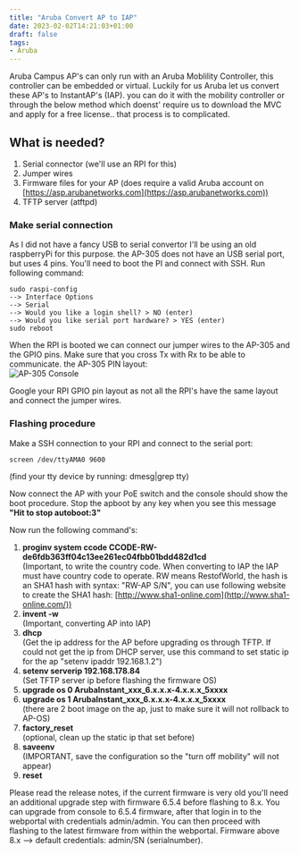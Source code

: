 ```yaml
---
title: "Aruba Convert AP to IAP"
date: 2023-02-02T14:21:03+01:00
draft: false
tags:
- Aruba
---
```


Aruba Campus AP's can only run with an Aruba Moblility Controller, this controller can be embedded or virtual. Luckily for us Aruba let us convert these AP's to InstantAP's (IAP). you can do it with the mobility controller or through the below method which doenst' require us to download the MVC and apply for a free license.. that process is to complicated.

## What is needed?
1) Serial connector (we'll use an RPI for this)
2) Jumper wires
3) Firmware files for your AP (does require a valid Aruba account on [https://asp.arubanetworks.com](https://asp.arubanetworks.com))
4) TFTP server (atftpd)

### Make serial connection
As I did not have a fancy USB to serial convertor I'll be using an old raspberryPi for this purpose. the AP-305 does not have an USB serial port, but uses 4 pins.
You'll need to boot the PI and connect with SSH. Run following command:
```
sudo raspi-config
--> Interface Options
--> Serial
--> Would you like a login shell? > NO (enter)
--> Would you like serial port hardware? > YES (enter)
sudo reboot
```

When the RPI is booted we can connect our jumper wires to the AP-305 and the GPIO pins. Make sure that you cross Tx with Rx to be able to communicate.
the AP-305 PIN layout:  
![AP-305 Console](/posts_images/aruba_ap305_console.png)

Google your RPI GPIO pin layout as not all the RPI's have the same layout and connect the jumper wires.


### Flashing procedure
Make a SSH connection to your RPI and connect to the serial port:
```
screen /dev/ttyAMA0 9600
```
(find your tty device by running: dmesg|grep tty)

Now connect the AP with your PoE switch and the console should show the boot procedure.
Stop the apboot by any key when you see this message **"Hit <Enter> to stop autoboot:3"**

Now run the following command's:

1) **proginv system ccode CCODE-RW-de6fdb363ff04c13ee261ec04fbb01bdd482d1cd**  
(Important, to write the country code. When converting to IAP the IAP must have country code to operate. RW means RestofWorld, the hash is an SHA1 hash with syntax: "RW-AP S/N", you can use following website to create the SHA1 hash: [http://www.sha1-online.com](http://www.sha1-online.com/))
2) **invent -w**  
(Important, converting AP into IAP)
3) **dhcp**  
(Get the ip address for the AP before upgrading os through TFTP.
If could not get the ip from DHCP server, use this command to set static ip for the ap "setenv ipaddr 192.168.1.2")
4) **setenv serverip 192.168.178.84**  
(Set TFTP server ip before flashing the firmware OS)
5) **upgrade os 0 ArubaInstant_xxx_6.x.x.x-4.x.x.x_5xxxx** 
6) **upgrade os 1 ArubaInstant_xxx_6.x.x.x-4.x.x.x_5xxxx**  
(there are 2 boot image on the ap, just to make sure it will not rollback to AP-OS)
7) **factory_reset**  
(optional, clean up the static ip that set before)
8) **saveenv**  
(IMPORTANT, save the configuration so the "turn off mobility" will not appear)
9) **reset**  

Please read the release notes, if the current firmware is very old you'll need an additional upgrade step with firmware 6.5.4 before flashing to 8.x.
You can upgrade from console to 6.5.4 firmware, after that login in to the webportal with credentials admin/admin. You can then proceed with flashing to the latest firmware from within the webportal.
Firmware above 8.x --> default credentials: admin/SN (serialnumber).



